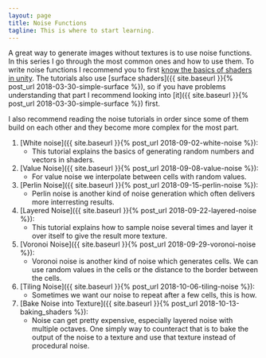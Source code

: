 ```yaml
---
layout: page
title: Noise Functions
tagline: This is where to start learning.
---
```


A great way to generate images without textures is to use noise functions. In this series I go through the most common ones and how to use them. To write noise functions I recommend you to first [know the basics of shaders in unity](/basics.html). The tutorials also use [surface shaders]({{ site.baseurl }}{% post_url 2018-03-30-simple-surface %}), so if you have problems understanding that part I recommend looking into [it]({{ site.baseurl }}{% post_url 2018-03-30-simple-surface %}) first.

I also recommend reading the noise tutorials in order since some of them build on each other and they become more complex for the most part.

1. [White noise]({{ site.baseurl }}{% post_url 2018-09-02-white-noise %}):
    * This tutorial explains the basics of generating random numbers and vectors in shaders.
2. [Value Noise]({{ site.baseurl }}{% post_url 2018-09-08-value-noise %}):
    * For value noise we interpolate between cells with random values.
3. [Perlin Noise]({{ site.baseurl }}{% post_url 2018-09-15-perlin-noise %}):
    * Perlin noise is another kind of noise generation which often delivers more interresting results.
4. [Layered Noise]({{ site.baseurl }}{% post_url 2018-09-22-layered-noise %}):
    * This tutorial explains how to sample noise several times and layer it over itself to give the result more texture.
5. [Voronoi Noise]({{ site.baseurl }}{% post_url 2018-09-29-voronoi-noise %}):
    * Voronoi noise is another kind of noise which generates cells. We can use random values in the cells or the distance to the border between the cells.
6. [Tiling Noise]({{ site.baseurl }}{% post_url 2018-10-06-tiling-noise %}):
    * Sometimes we want our noise to repeat after a few cells, this is how.
7. [Bake Noise into Texture]({{ site.baseurl }}{% post_url 2018-10-13-baking_shaders %}):
    * Noise can get pretty expensive, especially layered noise with multiple octaves. One simply way to counteract that is to bake the output of the noise to a texture and use that texture instead of procedural noise.